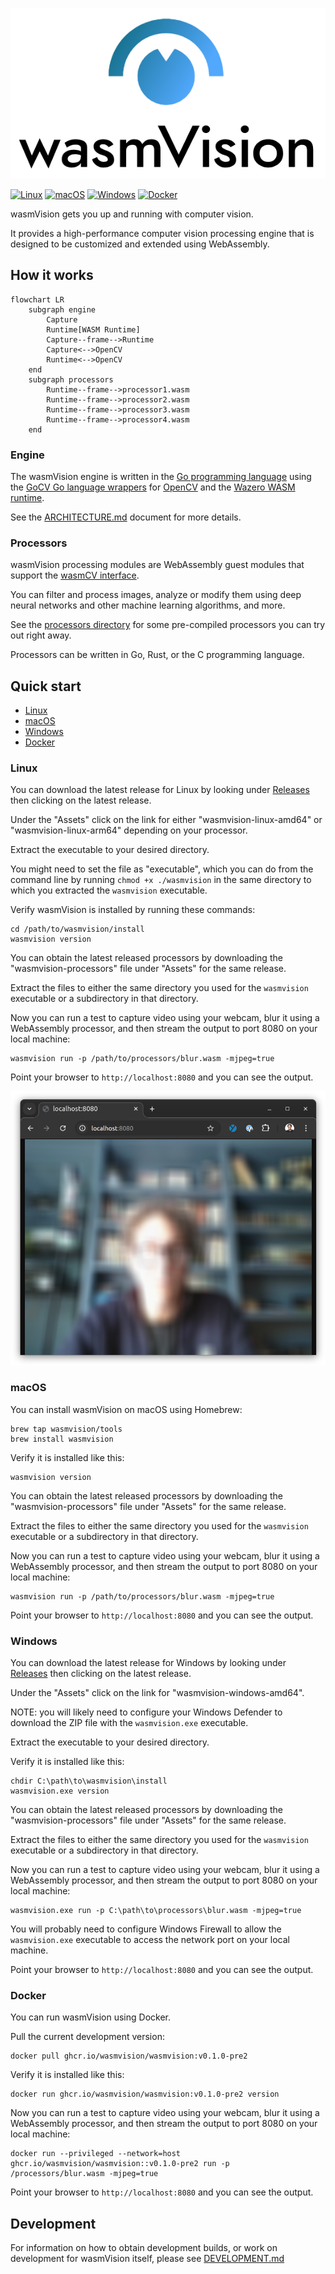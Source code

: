 ![wasmvision-logo](./images/wasmvision-logo.png)

[![Linux](https://github.com/wasmvision/wasmvision/actions/workflows/linux.yml/badge.svg)](https://github.com/wasmvision/wasmvision/actions/workflows/linux.yml) [![macOS](https://github.com/wasmvision/wasmvision/actions/workflows/macos.yml/badge.svg)](https://github.com/wasmvision/wasmvision/actions/workflows/macos.yml) [![Windows](https://github.com/wasmvision/wasmvision/actions/workflows/windows.yml/badge.svg)](https://github.com/wasmvision/wasmvision/actions/workflows/windows.yml) [![Docker](https://github.com/wasmvision/wasmvision/actions/workflows/docker.yml/badge.svg)](https://github.com/wasmvision/wasmvision/actions/workflows/docker.yml)

wasmVision gets you up and running with computer vision.

It provides a high-performance computer vision processing engine that is designed to be customized and extended using WebAssembly.

## How it works

```mermaid
flowchart LR
    subgraph engine
        Capture
        Runtime[WASM Runtime]
        Capture--frame-->Runtime
        Capture<-->OpenCV
        Runtime<-->OpenCV
    end
    subgraph processors
        Runtime--frame-->processor1.wasm
        Runtime--frame-->processor2.wasm
        Runtime--frame-->processor3.wasm
        Runtime--frame-->processor4.wasm
    end
```

### Engine

The wasmVision engine is written in the [Go programming language](https://go.dev/) using the [GoCV Go language wrappers](https://github.com/hybridgroup/gocv) for [OpenCV](https://github.com/opencv/opencv) and the [Wazero WASM runtime](https://github.com/tetratelabs/wazero).

See the [ARCHITECTURE.md](ARCHITECTURE.md) document for more details.

### Processors

wasmVision processing modules are WebAssembly guest modules that support the [wasmCV interface](https://github.com/wasmvision/wasmcv).

You can filter and process images, analyze or modify them using deep neural networks and other machine learning algorithms, and more.

See the [processors directory](./processors/) for some pre-compiled processors you can try out right away.

Processors can be written in Go, Rust, or the C programming language.

## Quick start

- [Linux](#linux)
- [macOS](#macos)
- [Windows](#windows)
- [Docker](#docker)

### Linux

You can download the latest release for Linux by looking under [Releases](https://github.com/wasmvision/wasmvision/releases) then clicking on the latest release. 

Under the "Assets" click on the link for either "wasmvision-linux-amd64" or "wasmvision-linux-arm64" depending on your processor.

Extract the executable to your desired directory.

You might need to set the file as "executable", which you can do from the command line by running `chmod +x ./wasmvision` in the same directory to which you extracted the `wasmvision` executable.

Verify wasmVision is installed by running these commands:

```shell
cd /path/to/wasmvision/install
wasmvision version
```

You can obtain the latest released processors by downloading the "wasmvision-processors" file under "Assets" for the same release.

Extract the files to either the same directory you used for the `wasmvision` executable or a subdirectory in that directory.

Now you can run a test to capture video using your webcam, blur it using a WebAssembly processor, and then stream the output to port 8080 on your local machine:

```shell
wasmvision run -p /path/to/processors/blur.wasm -mjpeg=true
```

Point your browser to `http://localhost:8080` and you can see the output.

![mjpeg-stream](./images/mjpeg-stream.png)

### macOS

You can install wasmVision on macOS using Homebrew:

```shell
brew tap wasmvision/tools
brew install wasmvision
```

Verify it is installed like this:

```shell
wasmvision version
```

You can obtain the latest released processors by downloading the "wasmvision-processors" file under "Assets" for the same release.

Extract the files to either the same directory you used for the `wasmvision` executable or a subdirectory in that directory.

Now you can run a test to capture video using your webcam, blur it using a WebAssembly processor, and then stream the output to port 8080 on your local machine:

```shell
wasmvision run -p /path/to/processors/blur.wasm -mjpeg=true
```

Point your browser to `http://localhost:8080` and you can see the output.

### Windows

You can download the latest release for Windows by looking under [Releases](https://github.com/wasmvision/wasmvision/releases) then clicking on the latest release. 

Under the "Assets" click on the link for "wasmvision-windows-amd64".

NOTE: you will likely need to configure your Windows Defender to download the ZIP file with the `wasmvision.exe` executable.

Extract the executable to your desired directory.

Verify it is installed like this:

```shell
chdir C:\path\to\wasmvision\install
wasmvision.exe version
```

You can obtain the latest released processors by downloading the "wasmvision-processors" file under "Assets" for the same release.

Extract the files to either the same directory you used for the `wasmvision` executable or a subdirectory in that directory.

Now you can run a test to capture video using your webcam, blur it using a WebAssembly processor, and then stream the output to port 8080 on your local machine:

```shell
wasmvision.exe run -p C:\path\to\processors\blur.wasm -mjpeg=true
```

You will probably need to configure Windows Firewall to allow the `wasmvision.exe` executable to access the network port on your local machine.

Point your browser to `http://localhost:8080` and you can see the output.

### Docker

You can run wasmVision using Docker.

Pull the current development version:

```shell
docker pull ghcr.io/wasmvision/wasmvision:v0.1.0-pre2
```

Verify it is installed like this:

```shell
docker run ghcr.io/wasmvision/wasmvision:v0.1.0-pre2 version
```

Now you can run a test to capture video using your webcam, blur it using a WebAssembly processor, and then stream the output to port 8080 on your local machine:

```shell
docker run --privileged --network=host ghcr.io/wasmvision/wasmvision::v0.1.0-pre2 run -p /processors/blur.wasm -mjpeg=true
```

Point your browser to `http://localhost:8080` and you can see the output.

## Development

For information on how to obtain development builds, or work on development for wasmVision itself, please see [DEVELOPMENT.md](./DEVELOPMENT.md)

